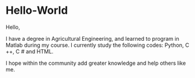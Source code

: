 # Hello-World

Hello,

I have a degree in Agricultural Engineering, and learned to program in Matlab during my course. I currently study the following codes: Python, C ++, C # and HTML.

I hope within the community add greater knowledge and help others like me.
